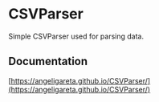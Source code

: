 # CSVParser
Simple CSVParser used for parsing data.

## Documentation
[https://angeligareta.github.io/CSVParser/](https://angeligareta.github.io/CSVParser/)
